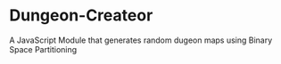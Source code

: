 # Dungeon-Createor
A JavaScript Module that generates random dugeon maps using Binary Space Partitioning
